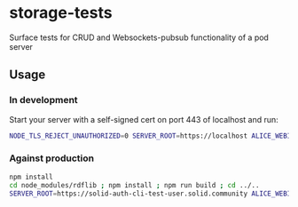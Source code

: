 # storage-tests
Surface tests for CRUD and Websockets-pubsub functionality of a pod server

## Usage
### In development
Start your server with a self-signed cert on port 443 of localhost and run:
```sh
NODE_TLS_REJECT_UNAUTHORIZED=0 SERVER_ROOT=https://localhost ALICE_WEBID=https://localhost/profile/card#me npm run jest
```

### Against production
```sh
npm install
cd node_modules/rdflib ; npm install ; npm run build ; cd ../..
SERVER_ROOT=https://solid-auth-cli-test-user.solid.community ALICE_WEBID=https://solid-auth-cli-test-user.solid.community/profile/card#me USERNAME=solid-auth-cli-test-user PASSWORD=123 npm run jest
```
